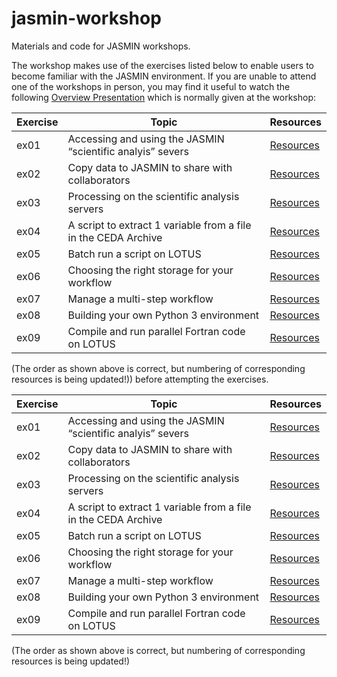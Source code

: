 # jasmin-workshop
Materials and code for JASMIN workshops.

The workshop makes use of the exercises listed below to enable users to become familiar with the JASMIN environment.
If you are unable to attend one of the workshops in person, you may find it useful to watch the following [Overview Presentation](https://youtu.be/ScmLvdgqAUw) which is normally given at the workshop:


| Exercise | Topic | Resources |
| --- | --- | --- |
| ex01 | Accessing and using the JASMIN “scientific analyis” severs | [Resources](./exercises/ex01) |
| ex02 | Copy data to JASMIN to share with collaborators | [Resources](./exercises/ex02) |
| ex03 | Processing on the scientific analysis servers | [Resources](./exercises/ex03) |
| ex04 | A script to extract 1 variable from a file in the CEDA Archive | [Resources](./exercises/ex04) |
| ex05 | Batch run a script on LOTUS | [Resources](./exercises/ex05) |
| ex06 | Choosing the right storage for your workflow | [Resources](./exercises/ex06) |
| ex07 | Manage a multi-step workflow | [Resources](./exercises/ex07) |
| ex08 | Building your own Python 3 environment | [Resources](./exercises/ex08) |
| ex09 | Compile and run parallel Fortran code on LOTUS | [Resources](./exercises/ex09)


(The order as shown above is correct, but numbering of corresponding resources is being updated!)) before attempting the exercises.

| Exercise | Topic | Resources |
| --- | --- | --- |
| ex01 | Accessing and using the JASMIN “scientific analyis” severs | [Resources](./exercises/ex01) |
| ex02 | Copy data to JASMIN to share with collaborators | [Resources](./exercises/ex02) |
| ex03 | Processing on the scientific analysis servers | [Resources](./exercises/ex03) |
| ex04 | A script to extract 1 variable from a file in the CEDA Archive | [Resources](./exercises/ex04) |
| ex05 | Batch run a script on LOTUS | [Resources](./exercises/ex05) |
| ex06 | Choosing the right storage for your workflow | [Resources](./exercises/ex06) |
| ex07 | Manage a multi-step workflow | [Resources](./exercises/ex07) |
| ex08 | Building your own Python 3 environment | [Resources](./exercises/ex08) |
| ex09 | Compile and run parallel Fortran code on LOTUS | [Resources](./exercises/ex09)


(The order as shown above is correct, but numbering of corresponding resources is being updated!)